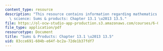 ```yaml
---
content_type: resource
description: "This resource contains information regarding mathematics for computer\
  \ science: Sums & products: Chapter 13.1 \u2013 13.5."
file: https://ol-ocw-studio-app-production.s3.amazonaws.com/courses/6-042j-mathematics-for-computer-science-spring-2015/83cce691604be64fbc2a72de1b37fdf7_MIT6_042JS15_Session23.pdf
file_type: application/pdf
resourcetype: Document
title: "Sums & Products: Chapter 13.1 \u2013 13.5"
uid: 83cce691-604b-e64f-bc2a-72de1b37fdf7
---
```

